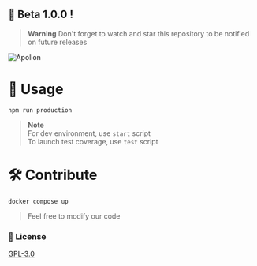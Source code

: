 ## 🌟 Beta 1.0.0 !
> **Warning**
> Don't forget to watch and star this repository to be notified on future releases

![Apollon](https://cdn.dynamored.com/vcs/banners/Apollon.png)

# 🎉 Usage

```
npm run production
```
> **Note**
> <br>For dev environment, use `start` script
> <br>To launch test coverage, use `test` script

# 🛠️ Contribute

```
docker compose up
```
> Feel free to modify our code

### 📃 License
[GPL-3.0](https://www.gnu.org/licenses/gpl-3.0.en.html)